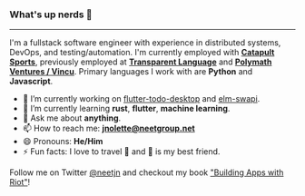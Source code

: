 ### What's up nerds 🤖

---

I'm a fullstack software engineer with experience in distributed systems, DevOps, and testing/automation. I'm currently employed with **[Catapult Sports](http://catapultsports.com/)**, previously employed at **[Transparent Language](https://www.transparent.com/)** and **[Polymath Ventures / Vincu](https://www.vincu.com/)**. Primary languages I work with are **Python** and **Javascript**.

- 🔭 I’m currently working on [flutter-todo-desktop](https://github.com/neetjn/flutter-todo-desktop) and [elm-swapi](https://github.com/neetjn/elm-swapi). 
- 🌱 I’m currently learning **rust**, **flutter**, **machine learning**.
- 💬 Ask me about **anything**.
- 📫 How to reach me: **jnolette@neetgroup.net**
- 😄 Pronouns: **He/Him**
- ⚡ Fun facts: I love to travel 🌴 and 🍺 is my best friend.

Follow me on Twitter [@neetjn](https://twitter.com/neet_jn/) and checkout my book ["Building Apps with Riot"](https://bleedingedgepress.com/building-apps-with-riot/)!
